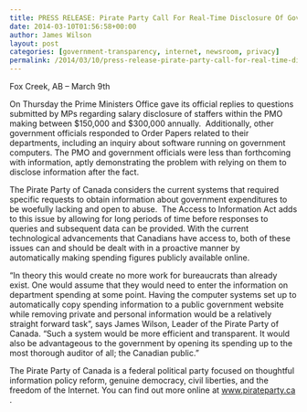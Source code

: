 ```yaml
---
title: PRESS RELEASE: Pirate Party Call For Real-Time Disclosure Of Government Spending
date: 2014-03-10T01:56:58+00:00
author: James Wilson
layout: post
categories: [government-transparency, internet, newsroom, privacy]
permalink: /2014/03/10/press-release-pirate-party-call-for-real-time-disclosure-of-government-spending/
---
```

Fox Creek, AB – March 9th

On Thursday the Prime Ministers Office gave its official replies to questions submitted by MPs regarding salary disclosure of staffers within the PMO making between $150,000 and $300,000 annually.  Additionally, other government officials responded to Order Papers related to their departments, including an inquiry about software running on government computers. The PMO and government officials were less than forthcoming with information, aptly demonstrating the problem with relying on them to disclose information after the fact.

The Pirate Party of Canada considers the current systems that required specific requests to obtain information about government expenditures to be woefully lacking and open to abuse.  The Access to Information Act adds to this issue by allowing for long periods of time before responses to queries and subsequent data can be provided. With the current technological advancements that Canadians have access to, both of these issues can and should be dealt with in a proactive manner by automatically making spending figures publicly available online.

&#8220;In theory this would create no more work for bureaucrats than already exist. One would assume that they would need to enter the information on department spending at some point. Having the computer systems set up to automatically copy spending information to a public government website while removing private and personal information would be a relatively straight forward task&#8221;, says James Wilson, Leader of the Pirate Party of Canada. &#8220;Such a system would be more efficient and transparent. It would also be advantageous to the government by opening its spending up to the most thorough auditor of all; the Canadian public.&#8221;

The Pirate Party of Canada is a federal political party focused on thoughtful information policy reform, genuine democracy, civil liberties, and the freedom of the Internet. You can find out more online at <a class="extern" href="http://www.pirateparty.ca/" target="_blank">www.pirateparty.ca</a> .